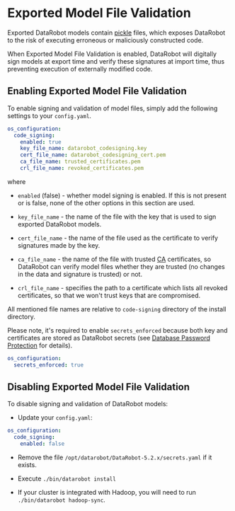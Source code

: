 # Exported Model File Validation

Exported DataRobot models contain [pickle] files, which exposes DataRobot to
the risk of executing erroneous or maliciously constructed code.

[pickle]: https://docs.python.org/2/library/pickle.html

When Exported Model File Validation is enabled, DataRobot will digitally sign
models at export time and verify these signatures at import time, thus
preventing execution of externally modified code.

## Enabling Exported Model File Validation

To enable signing and validation of model files, simply add the following
settings to your `config.yaml`.

```yaml
os_configuration:
  code_signing:
    enabled: true
    key_file_name: datarobot_codesigning.key
    cert_file_name: datarobot_codesigning_cert.pem
    ca_file_name: trusted_certificates.pem
    crl_file_name: revoked_certificates.pem
```

where

* `enabled` (false) - whether model signing is enabled. If this is not present
   or is false, none of the other options in this section are used.

* `key_file_name` - the name of the file with the key that is used to sign
  exported DataRobot models.

* `cert_file_name` - the name of the file used as the certificate to verify
  signatures made by the key.

* `ca_file_name` - the name of the file with trusted [CA] certificates, so
  DataRobot can verify model files whether they are trusted (no changes
  in the data and signature is trusted) or not.

  [CA]: https://en.wikipedia.org/wiki/Certificate_authority

* `crl_file_name` - specifies the path to a certificate which lists all revoked
  certificates, so that we won't trust keys that are compromised.

All mentioned file names are relative to `code-signing` directory of the
install directory.

Please note, it's required to enable `secrets_enforced` because both key and
certificates are stored as DataRobot secrets (see [Database Password Protection]
for details).

[Database Password Protection]: database-passwords.html

```yaml
os_configuration:
  secrets_enforced: true
```

## Disabling Exported Model File Validation

To disable signing and validation of DataRobot models:

* Update your `config.yaml`:

```yaml
os_configuration:
  code_signing:
    enabled: false
```

* Remove the file `/opt/datarobot/DataRobot-5.2.x/secrets.yaml` if it exists.

* Execute `./bin/datarobot install`

* If your cluster is integrated with Hadoop, you will need to run
  `./bin/datarobot hadoop-sync`.
